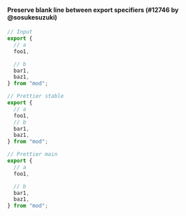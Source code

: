 #### Preserve blank line between export specifiers (#12746 by @sosukesuzuki)

<!-- prettier-ignore -->
```jsx
// Input
export {
  // a
  foo1,

  // b
  bar1,
  baz1,
} from "mod";

// Prettier stable
export {
  // a
  foo1,
  // b
  bar1,
  baz1,
} from "mod";

// Prettier main
export {
  // a
  foo1,

  // b
  bar1,
  baz1,
} from "mod";
```
